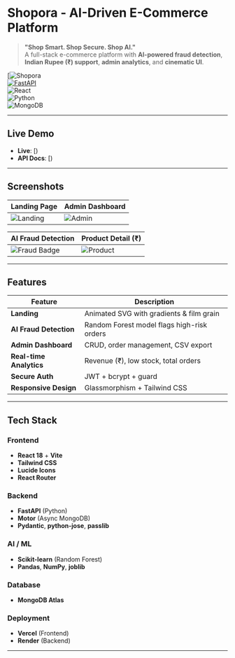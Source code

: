 # Shopora - AI-Driven E-Commerce Platform

> **"Shop Smart. Shop Secure. Shop AI."**  
> A full-stack e-commerce platform with **AI-powered fraud detection**, **Indian Rupee (₹) support**, **admin analytics**, and **cinematic UI**.

[![Shopora]()  
[![FastAPI](https://img.shields.io/badge/Backend-FastAPI-009688?style=for-the-badge&logo=fastapi)](https://shopora-backend.onrender.com/docs)  
![React](https://img.shields.io/badge/React-18-61DAFB?style=for-the-badge&logo=react)  
![Python](https://img.shields.io/badge/Python-3.10-3776AB?style=for-the-badge&logo=python)  
![MongoDB](https://img.shields.io/badge/MongoDB-Atlas-47A248?style=for-the-badge&logo=mongodb)

---

## Live Demo

- **Live**: [)  
- **API Docs**: [)

---

## Screenshots

| Landing Page | Admin Dashboard |
|--------------|-----------------|
| ![Landing](screenshots/landing.png) | ![Admin](screenshots/admin-dashboard.png) |

| AI Fraud Detection | Product Detail (₹) |
|---------------------|---------------------|
| ![Fraud Badge](screenshots/fraud-detection.png) | ![Product](screenshots/product-detail.png) |

---

## Features

| Feature | Description |
|--------|-----------|
| **Landing** | Animated SVG with gradients & film grain |
| **AI Fraud Detection** | Random Forest model flags high-risk orders |
| **Admin Dashboard** | CRUD, order management, CSV export |
| **Real-time Analytics** | Revenue (₹), low stock, total orders |
| **Secure Auth** | JWT + bcrypt + guard |
| **Responsive Design** | Glassmorphism + Tailwind CSS |

---

## Tech Stack

### Frontend
- **React 18** + **Vite**
- **Tailwind CSS**
- **Lucide Icons**
- **React Router**

### Backend
- **FastAPI** (Python)
- **Motor** (Async MongoDB)
- **Pydantic**, **python-jose**, **passlib**

### AI / ML
- **Scikit-learn** (Random Forest)
- **Pandas**, **NumPy**, **joblib**

### Database
- **MongoDB Atlas**

### Deployment
- **Vercel** (Frontend)
- **Render** (Backend)

---
